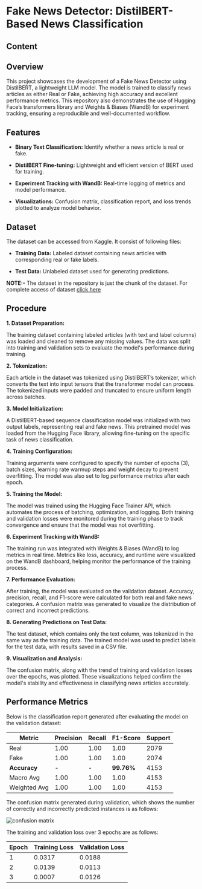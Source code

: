 # Fake News Detector: DistilBERT-Based News Classification

## Content

## Overview

This project showcases the development of a Fake News Detector using DistilBERT, a lightweight LLM model. The model is trained to classify news articles as either Real or Fake, achieving high accuracy and excellent performance metrics. This repository also demonstrates the use of Hugging Face’s transformers library and Weights & Biases (WandB) for experiment tracking, ensuring a reproducible and well-documented workflow.

## Features

- **Binary Text Classification:** Identify whether a news article is real or fake.
  
- **DistilBERT Fine-tuning:** Lightweight and efficient version of BERT used for training.

- **Experiment Tracking with WandB:** Real-time logging of metrics and model performance.

- **Visualizations:** Confusion matrix, classification report, and loss trends plotted to analyze model behavior.

## Dataset

The dataset can be accessed from Kaggle. It consist of following files: 

- **Training Data:** Labeled dataset containing news articles with corresponding real or fake labels.

- **Test Data:** Unlabeled dataset used for generating predictions.

**NOTE:-** The dataset in the repository is just the chunk of the dataset. For complete access of dataset [click here](https://www.kaggle.com/competitions/smm-hw2-fakenewsdetecion/data) 

## Procedure

**1. Dataset Preparation:**

The training dataset containing labeled articles (with text and label columns) was loaded and cleaned to remove any missing values. The data was split into training and validation sets to evaluate the model's performance during training.

**2. Tokenization:**

Each article in the dataset was tokenized using DistilBERT’s tokenizer, which converts the text into input tensors that the transformer model can process. The tokenized inputs were padded and truncated to ensure uniform length across batches.

**3. Model Initialization:**

A DistilBERT-based sequence classification model was initialized with two output labels, representing real and fake news. This pretrained model was loaded from the Hugging Face library, allowing fine-tuning on the specific task of news classification.

**4. Training Configuration:**

Training arguments were configured to specify the number of epochs (3), batch sizes, learning rate warmup steps and weight decay to prevent overfitting. The model was also set to log performance metrics after each epoch.

**5. Training the Model:**

The model was trained using the Hugging Face Trainer API, which automates the process of batching, optimization, and logging. Both training and validation losses were monitored during the training phase to track convergence and ensure that the model was not overfitting.

**6. Experiment Tracking with WandB:**

The training run was integrated with Weights & Biases (WandB) to log metrics in real time. Metrics like loss, accuracy, and runtime were visualized on the WandB dashboard, helping monitor the performance of the training process.

**7. Performance Evaluation:**

After training, the model was evaluated on the validation dataset. Accuracy, precision, recall, and F1-score were calculated for both real and fake news categories. A confusion matrix was generated to visualize the distribution of correct and incorrect predictions.

**8. Generating Predictions on Test Data:**

The test dataset, which contains only the text column, was tokenized in the same way as the training data. The trained model was used to predict labels for the test data, with results saved in a CSV file.

**9. Visualization and Analysis:**

The confusion matrix, along with the trend of training and validation losses over the epochs, was plotted. These visualizations helped confirm the model's stability and effectiveness in classifying news articles accurately.

## Performance Metrics

Below is the classification report generated after evaluating the model on the validation dataset:

| Metric      | Precision | Recall | F1-Score | Support |
|-------------|-----------|--------|----------|---------|
| Real        | 1.00      | 1.00   | 1.00     | 2079    |
| Fake        | 1.00      | 1.00   | 1.00     | 2074    |
| **Accuracy**| -         | -      | **99.76%**| 4153   |
| Macro Avg   | 1.00      | 1.00   | 1.00     | 4153    |
| Weighted Avg| 1.00      | 1.00   | 1.00     | 4153    |

The confusion matrix generated during validation, which shows the number of correctly and incorrectly predicted instances is as follows:

![confusion matrix](https://github.com/user-attachments/assets/09c6e175-458d-4e41-88cd-69385772029d)

The training and validation loss over 3 epochs are as follows:

| Epoch | Training Loss | Validation Loss |
|-------|---------------|-----------------|
| 1     | 0.0317        | 0.0188          |
| 2     | 0.0139        | 0.0113          |
| 3     | 0.0007        | 0.0126          |

